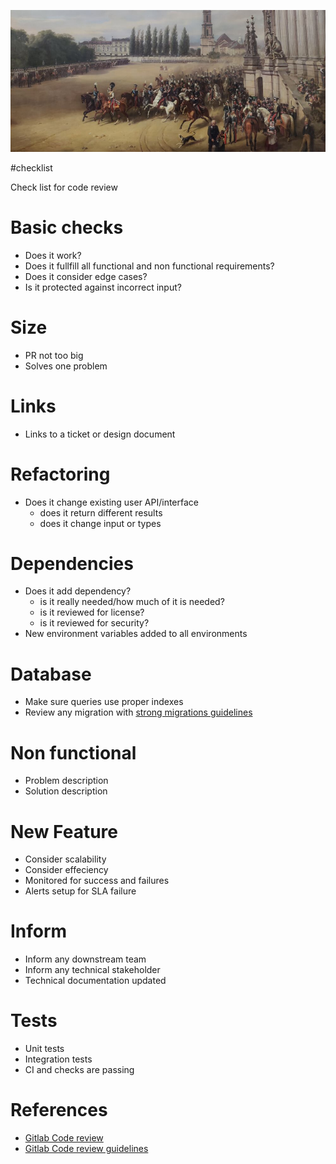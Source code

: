 ![](/public/23c0c2d3d988a70cf34f6a257caa5d8a9fece7a848e547c7d6856a004370e456.jpg)

#checklist

Check list for code review 

# Basic checks

- Does it work?
- Does it fullfill all functional and non functional requirements?
- Does it consider edge cases?
- Is it protected against incorrect input?

# Size 

-  PR not too big
-  Solves one problem

# Links

- Links to a ticket or design document

# Refactoring

- Does it change existing user API/interface
  - does it return different results
  - does it change input or types

# Dependencies

- Does it add dependency?
  - is it really needed/how much of it is needed?
  - is it reviewed for license?
  - is it reviewed for security?
- New environment variables added to all environments

# Database

- Make sure queries use proper indexes
- Review any migration with [strong migrations guidelines](https://github.com/ankane/strong_migrations)

# Non functional

- Problem description
- Solution description

# New Feature

- Consider scalability
- Consider effeciency
- Monitored for success and failures
- Alerts setup for SLA failure

# Inform

- Inform any downstream team
- Inform any technical stakeholder
- Technical documentation updated

# Tests

- Unit tests
- Integration tests
- CI and checks are passing

# References

- [Gitlab Code review](https://about.gitlab.com/handbook/engineering/workflow/code-review/)
- [Gitlab Code review guidelines](https://docs.gitlab.com/ee/development/code_review.html)